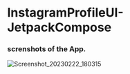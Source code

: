 # InstagramProfileUI-JetpackCompose

### screnshots of the App.
![Screenshot_20230222_180315](https://user-images.githubusercontent.com/73651340/220717031-45ed0023-4dbe-4373-9cff-a421067b39d2.png)
